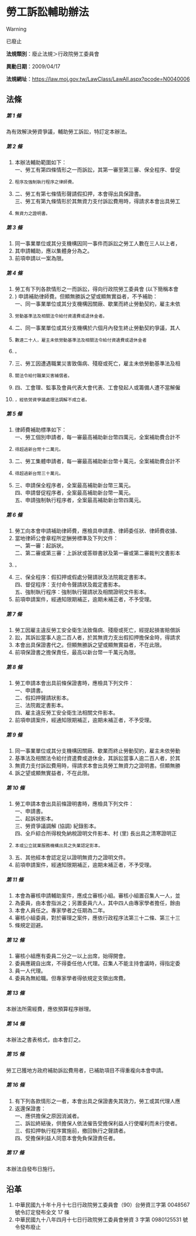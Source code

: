 # 勞工訴訟輔助辦法


> [!WARNING]
> 已廢止


**法規類別**：廢止法規＞行政院勞工委員會

**異動日期**：2009/04/17  

**法規網址**：https://law.moj.gov.tw/LawClass/LawAll.aspx?pcode=N0040006



## 法條
##### 第 1 條
為有效解決勞資爭議，輔助勞工訴訟，特訂定本辦法。

##### 第 2 條
1. 本辦法輔助範圍如下：  
一、勞工有第四條情形之一而訴訟，其第一審至第三審、保全程序、督促
1.     程序及強制執行程序之律師費。
1. 二、勞工有第七條情形聲請假扣押，本會得出具保證書。  
三、勞工有第九條情形於其無資力支付訴訟費用時，得請求本會出具勞工
1.     無資力之證明書。

##### 第 3 條
1. 同一事業單位或其分支機構因同一事件而訴訟之勞工人數在三人以上者，
1. 其申請輔助，應以集體身分為之。
1. 前項申請以一案為限。

##### 第 4 條
1. 勞工有下列各款情形之一而訴訟，得向行政院勞工委員會 (以下簡稱本會
1. ) 申請補助律師費。但顯無勝訴之望或顯無實益者，不予補助：  
一、同一事業單位或其分支機構因關廠、歇業而終止勞動契約，雇主未依
1.     勞動基準法及相關法令給付資遣費或退休金者。
1. 二、同一事業單位或其分支機構於六個月內發生終止勞動契約爭議，其人
1.     數達二十人，雇主未依勞動基準法及相關法令給付資遺費或退休金者
1.     。
1. 三、勞工因遭遇職業災害致傷病、殘廢或死亡，雇主未依勞動基準法及相
1.     關法令給付職業災害補償者。
1. 四、工會理、監事及會員代表大會代表、工會發起人或籌備人遭不當解僱
1.     ，經依勞資爭議處理法調解不成立者。

##### 第 5 條
1. 律師費補助標準如下：  
一、勞工個別申請者，每一審最高補助新台幣四萬元，全案補助費合計不
1.     得超過新台幣十二萬元。
1. 二、勞工集體申請者，每一審最高補助新台幣十萬元，全案補助費合計不
1.     得超過新台幣三十萬元。
1. 三、申請保全程序者，全案最高補助新台幣三萬元。  
四、申請督促程序者，全案最高補助新台幣一萬元。  
五、申請強制執行程序者，全案最高補助新台幣四萬元。

##### 第 6 條
1. 勞工向本會申請補助律師費，應檢具申請書、律師委任狀、律師費收據、
1. 當地律師公會章程所定酬勞標準及下列文件：  
一、第一審：起訴狀。  
二、第二審或第三審：上訴狀或答辯書狀及第一審或第二審裁判文書影本
1.     。
1. 三、保全程序：假扣押或假處分聲請狀及法院裁定書影本。  
四、督促程序：支付命令聲請狀及裁定書影本。  
五、強制執行程序：強制執行聲請狀及相關證明文件影本。
1. 前項申請案件，經通知限期補正，逾期未補正者，不予受理。

##### 第 7 條
1. 勞工因雇主違反勞工安全衛生法致傷病、殘廢或死亡，經提起損害賠償訴
1. 訟，其訴訟當事人逾二百人者，於其無資力支出假扣押擔保金時，得請求
1. 本會出具保證書代之。但顯無勝訴之望或顯無實益者，不在此限。
1. 前項保證書之擔保責任，最高以新台幣一千萬元為限。

##### 第 8 條
1. 勞工申請本會出具前條保證書時，應檢具下列文件：  
一、申請書。  
二、假扣押聲請狀影本。  
三、法院裁定書影本。  
四、雇主違反勞工安全衛生法相關文件影本。
1. 前項申請案件，經通知限期補正，逾期未補正者，不予受理。

##### 第 9 條
1. 同一事業單位或其分支機構因關廠、歇業而終止勞動契約，雇主未依勞動
1. 基準法及相關法令給付資遣費或退休金，其訴訟當事人逾二百人者，於其
1. 無資力支付訴訟費用時，得請求本會出具勞工無資力之證明書。但顯無勝
1. 訴之望或顯無實益者，不在此限。

##### 第 10 條
1. 勞工申請本會出具前條證明書時，應檢具下列文件：  
一、申請書。  
二、起訴狀影本。  
三、勞資爭議調解 (協調) 紀錄影本。  
四、全戶綜合所得稅免納稅證明文件影本、村 (里) 長出具之清寒證明正
1.     本或公立就業服務機構出具之失業認定影本。
1. 五、其他經本會認定足以證明無資力之證明文件。
1. 前項申請案件，經通知限期補正，逾期未補正者，不予受理。

##### 第 11 條
1. 本會為審核申請輔助案件，應成立審核小組。審核小組置召集人一人，並
1. 為委員，由本會指派之；另置委員六人，其中四人由專家學者擔任，餘由
1. 本會人員任之。專家學者之任期為二年。
1. 審核小組委員，對於審理之案件，應依行政程序法第三十二條、第三十三
1. 條規定迴避。

##### 第 12 條
1. 審核小組應有委員二分之一以上出席，始得開會。
1. 委員應親自出席，不得委任他人代理。召集人不能主持會議時，得指定委
1. 員一人代理。
1. 委員為無給職。但專家學者得依規定支領出席費。

##### 第 13 條
本辦法所需經費，應依預算程序辦理。

##### 第 14 條
本辦法之書表格式，由本會訂之。

##### 第 15 條
勞工已獲地方政府補助訴訟費用者，已補助項目不得重複向本會申請。

##### 第 16 條
1. 有下列各款情形之一者，本會出具之保證書失其效力，勞工或其代理人應
1. 返還保證書：  
一、應供擔保之原因消滅者。  
二、訴訟終結後，供擔保人依法催告受擔保利益人行使權利而未行使者。  
三、假扣押執行程序實施前，撤回執行之聲請者。  
四、受擔保利益人同意本會免負保證責任者。

##### 第 17 條
本辦法自發布日施行。

## 沿革
1. 中華民國九十年十月十七日行政院勞工委員會（90）台勞資三字第 0048567  號令訂定發布全文 17 條
1. 中華民國九十八年四月十七日行政院勞工委員會勞資 3  字第 0980125531 號令發布廢止
